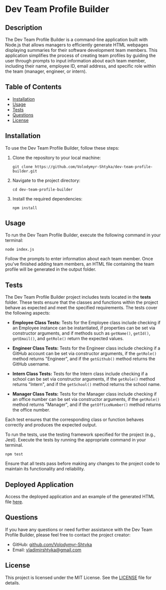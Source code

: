 # Dev Team Profile Builder

## Description

The Dev Team Profile Builder is a command-line application built with Node.js that allows managers to efficiently
generate HTML webpages displaying summaries for their software development team members. This application simplifies the
process of creating team profiles by guiding the user through prompts to input information about each team member,
including their name, employee ID, email address, and specific role within the team (manager, engineer, or intern).

## Table of Contents

- [Installation](#installation)
- [Usage](#usage)
- [Tests](#tests)
- [Questions](#questions)
- [License](#license)

## Installation

To use the Dev Team Profile Builder, follow these steps:

1. Clone the repository to your local machine:
    ```
    git clone https://github.com/Volodymyr-Shtyka/dev-team-profile-builder.git
    ```

2. Navigate to the project directory:
    ```
    cd dev-team-profile-builder
    ```

3. Install the required dependencies:
    ```
    npm install
    ```

## Usage

To run the Dev Team Profile Builder, execute the following command in your terminal:

```
node index.js
```

Follow the prompts to enter information about each team member. Once you've finished adding team members, an HTML file
containing the team profile will be generated in the output folder.

## Tests

The Dev Team Profile Builder project includes tests located in the __tests__ folder. These tests ensure that the classes
and functions within the project behave as expected and meet the specified requirements. The tests cover the following
aspects:

- **Employee Class Tests:** Tests for the Employee class include checking if an Employee instance can be instantiated,
  if properties can be set via constructor arguments, and if methods such as `getName()`, `getId()`, `getEmail()`,
  and `getRole()` return the expected values.

- **Engineer Class Tests:** Tests for the Engineer class include checking if a GitHub account can be set via constructor
  arguments, if the `getRole()` method returns "Engineer", and if the `getGithub()` method returns the GitHub username.

- **Intern Class Tests:** Tests for the Intern class include checking if a school can be set via constructor arguments,
  if the `getRole()` method returns "Intern", and if the `getSchool()` method returns the school name.

- **Manager Class Tests:** Tests for the Manager class include checking if an office number can be set via constructor
  arguments, if the `getRole()` method returns "Manager", and if the `getOfficeNumber()` method returns the office
  number.

Each test ensures that the corresponding class or function behaves correctly and produces the expected output.

To run the tests, use the testing framework specified for the project (e.g., Jest). Execute the tests by running the
appropriate command in your terminal.

```
npm test
```

Ensure that all tests pass before making any changes to the project code to maintain its functionality and reliability.

## Deployed Application

Access the deployed application and an example of the generated HTML file [here](https://volodymyr-shtyka.github.io/dev-team-profile-builder/output/team-1709070497750.html).

## Questions

If you have any questions or need further assistance with the Dev Team Profile Builder, please feel free to contact the
project creator:

- GitHub: [github.com/Volodymyr-Shtyka](https://github.com/Volodymyr-Shtyka)
- Email: vladimirshtyka@gmail.com

## License

This project is licensed under the MIT License. See the [LICENSE](LICENSE) file for details.
